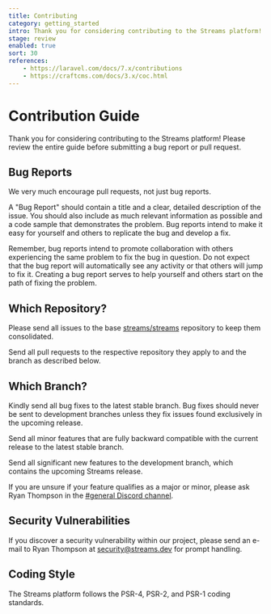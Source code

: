 ```yaml
---
title: Contributing
category: getting_started
intro: Thank you for considering contributing to the Streams platform!
stage: review
enabled: true
sort: 30
references:
    - https://laravel.com/docs/7.x/contributions
    - https://craftcms.com/docs/3.x/coc.html
---
```


# Contribution Guide

Thank you for considering contributing to the Streams platform! Please review the entire guide before submitting a bug report or pull request.

## Bug Reports

We very much encourage pull requests, not just bug reports.

A "Bug Report" should contain a title and a clear, detailed description of the issue. You should also include as much relevant information as possible and a code sample that demonstrates the problem. Bug reports intend to make it easy for yourself and others to replicate the bug and develop a fix.

Remember, bug reports intend to promote collaboration with others experiencing the same problem to fix the bug in question. Do not expect that the bug report will automatically see any activity or that others will jump to fix it. Creating a bug report serves to help yourself and others start on the path of fixing the problem.

## Which Repository?

Please send all issues to the base [streams/streams](https://github.com/laravel-streams/streams) repository to keep them consolidated.

Send all pull requests to the respective repository they apply to and the branch as described below.

## Which Branch?

Kindly send all bug fixes to the latest stable branch. Bug fixes should never be sent to development branches unless they fix issues found exclusively in the upcoming release.
 
Send all minor features that are fully backward compatible with the current release to the latest stable branch.

Send all significant new features to the development branch, which contains the upcoming Streams release.

If you are unsure if your feature qualifies as a major or minor, please ask Ryan Thompson in the [#general Discord channel](https://discord.gg/NsEcFQM).

## Security Vulnerabilities

If you discover a security vulnerability within our project, please send an e-mail to Ryan Thompson at security@streams.dev for prompt handling.

## Coding Style

The Streams platform follows the PSR-4, PSR-2, and PSR-1 coding standards.
